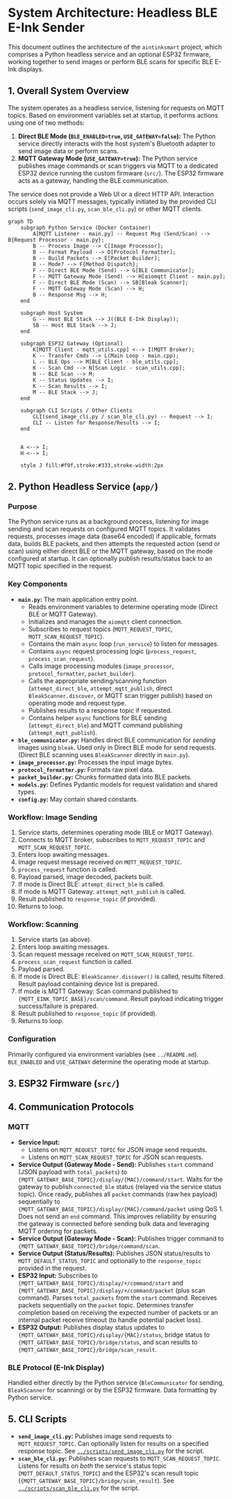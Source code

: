 # System Architecture: Headless BLE E-Ink Sender

This document outlines the architecture of the `aintinksmart` project, which comprises a Python headless service and an optional ESP32 firmware, working together to send images or perform BLE scans for specific BLE E-Ink displays.

## 1. Overall System Overview

The system operates as a headless service, listening for requests on MQTT topics. Based on environment variables set at startup, it performs actions using one of two methods:

1.  **Direct BLE Mode (`BLE_ENABLED=true`, `USE_GATEWAY=false`):** The Python service directly interacts with the host system's Bluetooth adapter to send image data or perform scans.
2.  **MQTT Gateway Mode (`USE_GATEWAY=true`):** The Python service publishes image commands or scan triggers via MQTT to a dedicated ESP32 device running the custom firmware (`src/`). The ESP32 firmware acts as a gateway, handling the BLE communication.

The service does not provide a Web UI or a direct HTTP API. Interaction occurs solely via MQTT messages, typically initiated by the provided CLI scripts (`send_image_cli.py`, `scan_ble_cli.py`) or other MQTT clients.

```mermaid
graph TD
    subgraph Python Service (Docker Container)
        A[MQTT Listener - main.py] -- Request Msg (Send/Scan) --> B{Request Processor - main.py};
        B -- Process Image --> C[Image Processor];
        B -- Format Payload --> D[Protocol Formatter];
        B -- Build Packets --> E[Packet Builder];
        B -- Mode? --> F{Method Dispatch};
        F -- Direct BLE Mode (Send) --> G[BLE Communicator];
        F -- MQTT Gateway Mode (Send) --> H[aiomqtt Client - main.py];
        F -- Direct BLE Mode (Scan) --> SB[Bleak Scanner];
        F -- MQTT Gateway Mode (Scan) --> H;
        B -- Response Msg --> H;
    end

    subgraph Host System
        G -- Host BLE Stack --> J((BLE E-Ink Display));
        SB -- Host BLE Stack --> J;
    end

    subgraph ESP32 Gateway (Optional)
        K[MQTT Client - mqtt_utils.cpp] <--> I(MQTT Broker);
        K -- Transfer Cmds --> L(Main Loop - main.cpp);
        L -- BLE Ops --> M[BLE Client - ble_utils.cpp];
        K -- Scan Cmd --> N[Scan Logic - scan_utils.cpp];
        N -- BLE Scan --> M;
        K -- Status Updates --> I;
        K -- Scan Results --> I;
        M -- BLE Stack --> J;
    end

    subgraph CLI Scripts / Other Clients
        CLI(send_image_cli.py / scan_ble_cli.py) -- Request --> I;
        CLI -- Listen for Response/Results --> I;
    end


    A <--> I;
    H <--> I;

    style J fill:#f9f,stroke:#333,stroke-width:2px
```

## 2. Python Headless Service (`app/`)

### Purpose

The Python service runs as a background process, listening for image sending and scan requests on configured MQTT topics. It validates requests, processes image data (base64 encoded) if applicable, formats data, builds BLE packets, and then attempts the requested action (send or scan) using either direct BLE or the MQTT gateway, based on the mode configured at startup. It can optionally publish results/status back to an MQTT topic specified in the request.

### Key Components

*   **`main.py`:** The main application entry point.
    *   Reads environment variables to determine operating mode (Direct BLE or MQTT Gateway).
    *   Initializes and manages the `aiomqtt` client connection.
    *   Subscribes to request topics (`MQTT_REQUEST_TOPIC`, `MQTT_SCAN_REQUEST_TOPIC`).
    *   Contains the main `async` loop (`run_service`) to listen for messages.
    *   Contains `async` request processing logic (`process_request`, `process_scan_request`).
    *   Calls image processing modules (`image_processor`, `protocol_formatter`, `packet_builder`).
    *   Calls the appropriate sending/scanning function (`attempt_direct_ble`, `attempt_mqtt_publish`, direct `BleakScanner.discover`, or MQTT scan trigger publish) based on operating mode and request type.
    *   Publishes results to a response topic if requested.
    *   Contains helper `async` functions for BLE sending (`attempt_direct_ble`) and MQTT command publishing (`attempt_mqtt_publish`).
*   **`ble_communicator.py`:** Handles direct BLE communication for *sending* images using `bleak`. Used only in Direct BLE mode for send requests. (Direct BLE scanning uses `BleakScanner` directly in `main.py`).
*   **`image_processor.py`:** Processes the input image bytes.
*   **`protocol_formatter.py`:** Formats raw pixel data.
*   **`packet_builder.py`:** Chunks formatted data into BLE packets.
*   **`models.py`:** Defines Pydantic models for request validation and shared types.
*   **`config.py`:** May contain shared constants.

### Workflow: Image Sending

1.  Service starts, determines operating mode (BLE or MQTT Gateway).
2.  Connects to MQTT broker, subscribes to `MQTT_REQUEST_TOPIC` and `MQTT_SCAN_REQUEST_TOPIC`.
3.  Enters loop awaiting messages.
4.  Image request message received on `MQTT_REQUEST_TOPIC`.
5.  `process_request` function is called.
6.  Payload parsed, image decoded, packets built.
7.  If mode is Direct BLE: `attempt_direct_ble` is called.
8.  If mode is MQTT Gateway: `attempt_mqtt_publish` is called.
9.  Result published to `response_topic` (if provided).
10. Returns to loop.

### Workflow: Scanning

1.  Service starts (as above).
2.  Enters loop awaiting messages.
3.  Scan request message received on `MQTT_SCAN_REQUEST_TOPIC`.
4.  `process_scan_request` function is called.
5.  Payload parsed.
6.  If mode is Direct BLE: `BleakScanner.discover()` is called, results filtered. Result payload containing device list is prepared.
7.  If mode is MQTT Gateway: Scan command published to `{MQTT_EINK_TOPIC_BASE}/scan/command`. Result payload indicating trigger success/failure is prepared.
8.  Result published to `response_topic` (if provided).
9.  Returns to loop.

### Configuration

Primarily configured via environment variables (see `../README.md`). `BLE_ENABLED` and `USE_GATEWAY` determine the operating mode at startup.

## 3. ESP32 Firmware (`src/`)


## 4. Communication Protocols

### MQTT

*   **Service Input:**
    *   Listens on `MQTT_REQUEST_TOPIC` for JSON image send requests.
    *   Listens on `MQTT_SCAN_REQUEST_TOPIC` for JSON scan requests.
*   **Service Output (Gateway Mode - Send):** Publishes `start` command (JSON payload with `total_packets`) to `{MQTT_GATEWAY_BASE_TOPIC}/display/{MAC}/command/start`. Waits for the gateway to publish `connected_ble` status (relayed via the service status topic). Once ready, publishes all `packet` commands (raw hex payload) sequentially to `{MQTT_GATEWAY_BASE_TOPIC}/display/{MAC}/command/packet` using QoS 1. Does not send an `end` command. This improves reliability by ensuring the gateway is connected before sending bulk data and leveraging MQTT ordering for packets.
*   **Service Output (Gateway Mode - Scan):** Publishes trigger command to `{MQTT_GATEWAY_BASE_TOPIC}/bridge/command/scan`.
*   **Service Output (Status/Results):** Publishes JSON status/results to `MQTT_DEFAULT_STATUS_TOPIC` and optionally to the `response_topic` provided in the request.
*   **ESP32 Input:** Subscribes to `{MQTT_GATEWAY_BASE_TOPIC}/display/+/command/start` and `{MQTT_GATEWAY_BASE_TOPIC}/display/+/command/packet` (plus scan command). Parses `total_packets` from the `start` command. Receives packets sequentially on the `packet` topic. Determines transfer completion based on receiving the expected number of packets or an internal packet receive timeout (to handle potential packet loss).
*   **ESP32 Output:** Publishes display status updates to `{MQTT_GATEWAY_BASE_TOPIC}/display/{MAC}/status`, bridge status to `{MQTT_GATEWAY_BASE_TOPIC}/bridge/status`, and scan results to `{MQTT_GATEWAY_BASE_TOPIC}/bridge/scan_result`.

### BLE Protocol (E-Ink Display)

Handled either directly by the Python service (`BleCommunicator` for sending, `BleakScanner` for scanning) or by the ESP32 firmware. Data formatting by Python service.

## 5. CLI Scripts

*   **`send_image_cli.py`:** Publishes image send requests to `MQTT_REQUEST_TOPIC`. Can optionally listen for results on a specified response topic. See [`../scripts/send_image_cli.py`](../scripts/send_image_cli.py) for the script.
*   **`scan_ble_cli.py`:** Publishes scan requests to `MQTT_SCAN_REQUEST_TOPIC`. Listens for results on *both* the service's status topic (`MQTT_DEFAULT_STATUS_TOPIC`) and the ESP32's scan result topic (`{MQTT_GATEWAY_BASE_TOPIC}/bridge/scan_result`). See [`../scripts/scan_ble_cli.py`](../scripts/scan_ble_cli.py) for the script.
